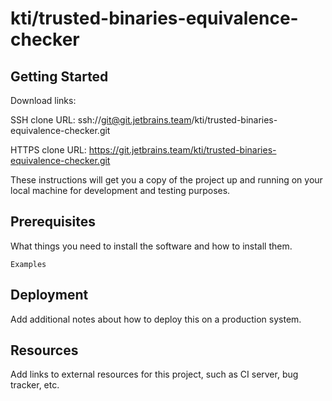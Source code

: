 # kti/trusted-binaries-equivalence-checker



## Getting Started

Download links:

SSH clone URL: ssh://git@git.jetbrains.team/kti/trusted-binaries-equivalence-checker.git

HTTPS clone URL: https://git.jetbrains.team/kti/trusted-binaries-equivalence-checker.git



These instructions will get you a copy of the project up and running on your local machine for development and testing purposes.

## Prerequisites

What things you need to install the software and how to install them.

```
Examples
```

## Deployment

Add additional notes about how to deploy this on a production system.

## Resources

Add links to external resources for this project, such as CI server, bug tracker, etc.
